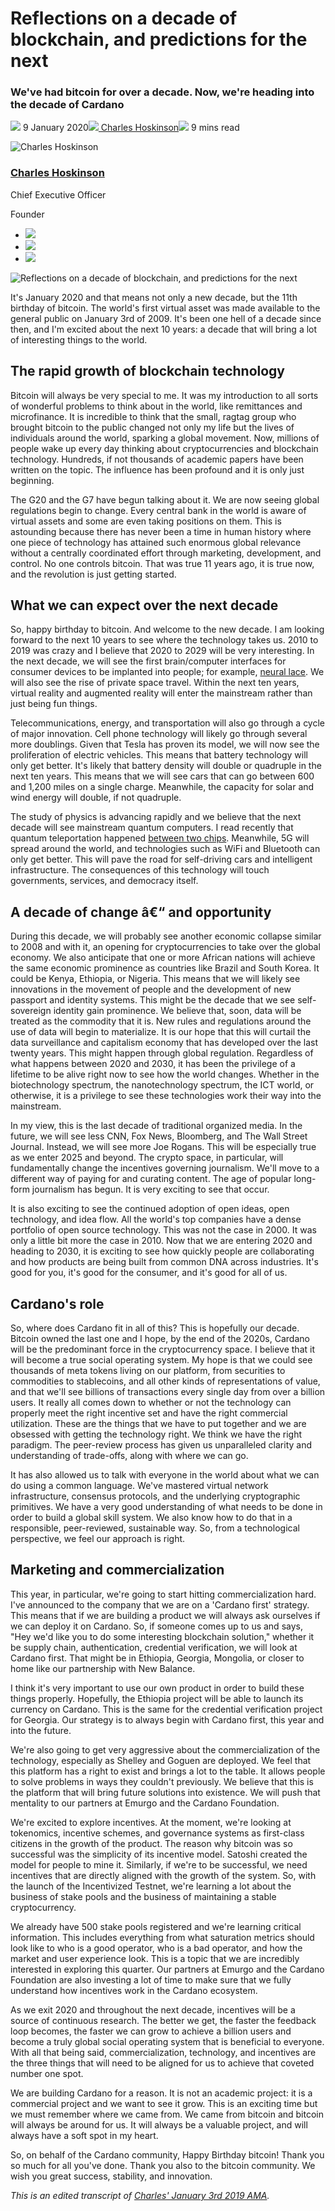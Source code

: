 # Reflections on a decade of blockchain, and predictions for the next
### **We've had bitcoin for over a decade. Now, we're heading into the decade of Cardano**
![](img/2020-01-09-reflections-on-a-decade-of-blockchain.002.png) 9 January 2020![](img/2020-01-09-reflections-on-a-decade-of-blockchain.002.png)[ Charles Hoskinson](tmp//en/blog/authors/charles-hoskinson/page-1/)![](img/2020-01-09-reflections-on-a-decade-of-blockchain.003.png) 9 mins read

![Charles Hoskinson](img/2020-01-09-reflections-on-a-decade-of-blockchain.004.png)[](tmp//en/blog/authors/charles-hoskinson/page-1/)
### [**Charles Hoskinson**](tmp//en/blog/authors/charles-hoskinson/page-1/)
Chief Executive Officer

Founder

- ![](img/2020-01-09-reflections-on-a-decade-of-blockchain.005.png)[](mailto:charles.hoskinson@iohk.io "Email")
- ![](img/2020-01-09-reflections-on-a-decade-of-blockchain.006.png)[](tmp///www.youtube.com/watch?v=Ja9D0kpksxw "YouTube")
- ![](img/2020-01-09-reflections-on-a-decade-of-blockchain.007.png)[](tmp///twitter.com/IOHK_Charles "Twitter")

![Reflections on a decade of blockchain, and predictions for the next](img/2020-01-09-reflections-on-a-decade-of-blockchain.008.jpeg)

It's January 2020 and that means not only a new decade, but the 11th birthday of bitcoin. The world's first virtual asset was made available to the general public on January 3rd of 2009. It's been one hell of a decade since then, and I'm excited about the next 10 years: a decade that will bring a lot of interesting things to the world.
## **The rapid growth of blockchain technology**
Bitcoin will always be very special to me. It was my introduction to all sorts of wonderful problems to think about in the world, like remittances and microfinance. It is incredible to think that the small, ragtag group who brought bitcoin to the public changed not only my life but the lives of individuals around the world, sparking a global movement. Now, millions of people wake up every day thinking about cryptocurrencies and blockchain technology. Hundreds, if not thousands of academic papers have been written on the topic. The influence has been profound and it is only just beginning.

The G20 and the G7 have begun talking about it. We are now seeing global regulations begin to change. Every central bank in the world is aware of virtual assets and some are even taking positions on them. This is astounding because there has never been a time in human history where one piece of technology has attained such enormous global relevance without a centrally coordinated effort through marketing, development, and control. No one controls bitcoin. That was true 11 years ago, it is true now, and the revolution is just getting started.
## **What we can expect over the next decade**
So, happy birthday to bitcoin. And welcome to the new decade. I am looking forward to the next 10 years to see where the technology takes us. 2010 to 2019 was crazy and I believe that 2020 to 2029 will be very interesting. In the next decade, we will see the first brain/computer interfaces for consumer devices to be implanted into people; for example, [neural lace](https://www.techworld.com/data/what-is-neural-lace-3657074/). We will also see the rise of private space travel. Within the next ten years, virtual reality and augmented reality will enter the mainstream rather than just being fun things.

Telecommunications, energy, and transportation will also go through a cycle of major innovation. Cell phone technology will likely go through several more doublings. Given that Tesla has proven its model, we will now see the proliferation of electric vehicles. This means that battery technology will only get better. It's likely that battery density will double or quadruple in the next ten years. This means that we will see cars that can go between 600 and 1,200 miles on a single charge. Meanwhile, the capacity for solar and wind energy will double, if not quadruple.

The study of physics is advancing rapidly and we believe that the next decade will see mainstream quantum computers. I read recently that quantum teleportation happened [between two chips](https://phys.org/news/2019-12-chip-to-chip-quantum-teleportation-harnessing-silicon.html). Meanwhile, 5G will spread around the world, and technologies such as WiFi and Bluetooth can only get better. This will pave the road for self-driving cars and intelligent infrastructure. The consequences of this technology will touch governments, services, and democracy itself.
## **A decade of change â€“ and opportunity**
During this decade, we will probably see another economic collapse similar to 2008 and with it, an opening for cryptocurrencies to take over the global economy. We also anticipate that one or more African nations will achieve the same economic prominence as countries like Brazil and South Korea. It could be Kenya, Ethiopia, or Nigeria. This means that we will likely see innovations in the movement of people and the development of new passport and identity systems. This might be the decade that we see self-sovereign identity gain prominence. We believe that, soon, data will be treated as the commodity that it is. New rules and regulations around the use of data will begin to materialize. It is our hope that this will curtail the data surveillance and capitalism economy that has developed over the last twenty years. This might happen through global regulation. Regardless of what happens between 2020 and 2030, it has been the privilege of a lifetime to be alive right now to see how the world changes. Whether in the biotechnology spectrum, the nanotechnology spectrum, the ICT world, or otherwise, it is a privilege to see these technologies work their way into the mainstream.

In my view, this is the last decade of traditional organized media. In the future, we will see less CNN, Fox News, Bloomberg, and The Wall Street Journal. Instead, we will see more Joe Rogans. This will be especially true as we enter 2025 and beyond. The crypto space, in particular, will fundamentally change the incentives governing journalism. We'll move to a different way of paying for and curating content. The age of popular long-form journalism has begun. It is very exciting to see that occur.

It is also exciting to see the continued adoption of open ideas, open technology, and idea flow. All the world's top companies have a dense portfolio of open source technology. This was not the case in 2000. It was only a little bit more the case in 2010. Now that we are entering 2020 and heading to 2030, it is exciting to see how quickly people are collaborating and how products are being built from common DNA across industries. It's good for you, it's good for the consumer, and it's good for all of us.
## **Cardano's role**
So, where does Cardano fit in all of this? This is hopefully our decade. Bitcoin owned the last one and I hope, by the end of the 2020s, Cardano will be the predominant force in the cryptocurrency space. I believe that it will become a true social operating system. My hope is that we could see thousands of meta tokens living on our platform, from securities to commodities to stablecoins, and all other kinds of representations of value, and that we'll see billions of transactions every single day from over a billion users. It really all comes down to whether or not the technology can properly meet the right incentive set and have the right commercial utilization. These are the things that we have to put together and we are obsessed with getting the technology right. We think we have the right paradigm. The peer-review process has given us unparalleled clarity and understanding of trade-offs, along with where we can go.

It has also allowed us to talk with everyone in the world about what we can do using a common language. We've mastered virtual network infrastructure, consensus protocols, and the underlying cryptographic primitives. We have a very good understanding of what needs to be done in order to build a global skill system. We also know how to do that in a responsible, peer-reviewed, sustainable way. So, from a technological perspective, we feel our approach is right.
## **Marketing and commercialization**
This year, in particular, we're going to start hitting commercialization hard. I've announced to the company that we are on a 'Cardano first' strategy. This means that if we are building a product we will always ask ourselves if we can deploy it on Cardano. So, if someone comes up to us and says, "Hey we'd like you to do some interesting blockchain solution," whether it be supply chain, authentication, credential verification, we will look at Cardano first. That might be in Ethiopia, Georgia, Mongolia, or closer to home like our partnership with New Balance.

I think it's very important to use our own product in order to build these things properly. Hopefully, the Ethiopia project will be able to launch its currency on Cardano. This is the same for the credential verification project for Georgia. Our strategy is to always begin with Cardano first, this year and into the future.

We're also going to get very aggressive about the commercialization of the technology, especially as Shelley and Goguen are deployed. We feel that this platform has a right to exist and brings a lot to the table. It allows people to solve problems in ways they couldn't previously. We believe that this is the platform that will bring future solutions into existence. We will push that mentality to our partners at Emurgo and the Cardano Foundation.

We're excited to explore incentives. At the moment, we're looking at tokenomics, incentive schemes, and governance systems as first-class citizens in the growth of the product. The reason why bitcoin was so successful was the simplicity of its incentive model. Satoshi created the model for people to mine it. Similarly, if we're to be successful, we need incentives that are directly aligned with the growth of the system. So, with the launch of the Incentivized Testnet, we're learning a lot about the business of stake pools and the business of maintaining a stable cryptocurrency.

We already have 500 stake pools registered and we're learning critical information. This includes everything from what saturation metrics should look like to who is a good operator, who is a bad operator, and how the market and user experience look. This is a topic that we are incredibly interested in exploring this quarter. Our partners at Emurgo and the Cardano Foundation are also investing a lot of time to make sure that we fully understand how incentives work in the Cardano ecosystem.

As we exit 2020 and throughout the next decade, incentives will be a source of continuous research. The better we get, the faster the feedback loop becomes, the faster we can grow to achieve a billion users and become a truly global social operating system that is beneficial to everyone. With all that being said, commercialization, technology, and incentives are the three things that will need to be aligned for us to achieve that coveted number one spot.

We are building Cardano for a reason. It is not an academic project: it is a commercial project and we want to see it grow. This is an exciting time but we must remember where we came from. We came from bitcoin and bitcoin will always be around for us. It will always be a valuable project, and will always have a soft spot in my heart.

So, on behalf of the Cardano community, Happy Birthday bitcoin! Thank you so much for all you've done. Thank you also to the bitcoin community. We wish you great success, stability, and innovation.

*This is an edited transcript of [Charles' January 3rd 2019 AMA](https://www.youtube.com/watch?v=CBGYIHb600w).*
